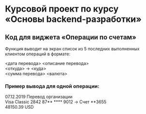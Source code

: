 # Курсовой проект по курсу «Основы backend-разработки»
## Код для виджета «Операции по счетам»
Функция выводит на экран список из 5 последних выполненных клиентом операций в формате:

<дата перевода> <описание перевода>  
<откуда> -> <куда>  
<сумма перевода> <валюта>  

### Пример вывода для одной операции:

07.12.2019 Перевод организации  
Visa Classic 2842 87** **** 9012 -> Счет **3655  
48150.39 USD  


